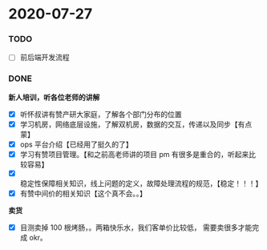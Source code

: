 # 2020-07-27

### TODO

- [ ] 前后端开发流程

### DONE

**新人培训，听各位老师的讲解**

- [x] 听怀叔讲有赞产研大家庭，了解各个部门分布的位置
- [x] 学习机房，网络底层设施，了解双机房，数据的交互，传递以及同步【有点蒙】
- [x] ops 平台介绍【已经用了挺久的了】
- [x] 学习有赞项目管理。【和之前高老师讲的项目 pm 有很多是重合的，听起来比较容易】
- [x] 稳定性保障相关知识，线上问题的定义，故障处理流程的规范，【稳定！！！】
- [x] 有赞中间价的相关知识【这个真不会。。】

**卖货**

- [x] 目测卖掉 100 根烤肠，。两箱快乐水，我们客单价比较低， 需要卖很多才能完成 okr。
